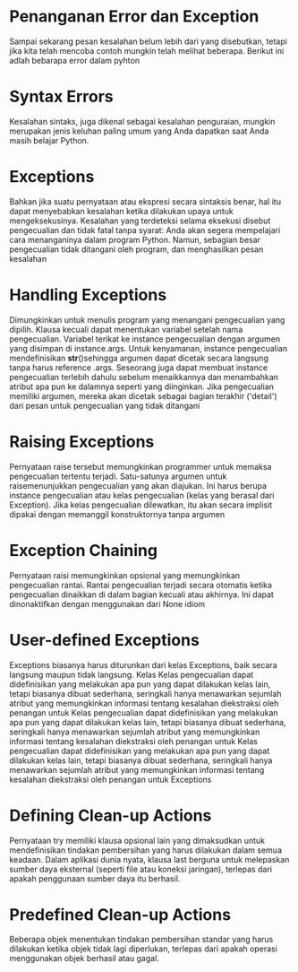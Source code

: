# Penanganan Error dan Exception

Sampai sekarang pesan kesalahan belum lebih dari yang disebutkan, tetapi jika kita telah mencoba contoh mungkin telah melihat beberapa. Berikut ini adlah bebarapa error dalam pyhton

# Syntax Errors

Kesalahan sintaks, juga dikenal sebagai kesalahan penguraian, mungkin merupakan jenis keluhan paling umum yang Anda dapatkan saat Anda masih belajar Python.

# Exceptions

Bahkan jika suatu pernyataan atau ekspresi secara sintaksis benar, hal itu dapat menyebabkan kesalahan ketika dilakukan upaya untuk mengeksekusinya. Kesalahan yang terdeteksi selama eksekusi disebut pengecualian dan tidak fatal tanpa syarat: Anda akan segera mempelajari cara menanganinya dalam program Python. Namun, sebagian besar pengecualian tidak ditangani oleh program, dan menghasilkan pesan kesalahan

# Handling Exceptions

Dimungkinkan untuk menulis program yang menangani pengecualian yang dipilih. Klausa kecuali dapat menentukan variabel setelah nama pengecualian. Variabel terikat ke instance pengecualian dengan argumen yang disimpan di instance.args. Untuk kenyamanan, instance pengecualian mendefinisikan __str__()sehingga argumen dapat dicetak secara langsung tanpa harus reference .args. Seseorang juga dapat membuat instance pengecualian terlebih dahulu sebelum menaikkannya dan menambahkan atribut apa pun ke dalamnya seperti yang diinginkan. Jika pengecualian memiliki argumen, mereka akan dicetak sebagai bagian terakhir ('detail') dari pesan untuk pengecualian yang tidak ditangani

# Raising Exceptions

Pernyataan raise tersebut memungkinkan programmer untuk memaksa pengecualian tertentu terjadi. Satu-satunya argumen untuk raisemenunjukkan pengecualian yang akan diajukan. Ini harus berupa instance pengecualian atau kelas pengecualian (kelas yang berasal dari Exception). Jika kelas pengecualian dilewatkan, itu akan secara implisit dipakai dengan memanggil konstruktornya tanpa argumen

# Exception Chaining

Pernyataan raisi memungkinkan opsional yang memungkinkan pengecualian rantai. Rantai pengecualian terjadi secara otomatis ketika pengecualian dinaikkan di dalam bagian kecuali atau akhirnya. Ini dapat dinonaktifkan dengan menggunakan dari None idiom

# User-defined Exceptions

Exceptions biasanya harus diturunkan dari kelas Exceptions, baik secara langsung maupun tidak langsung. Kelas Kelas pengecualian dapat didefinisikan yang melakukan apa pun yang dapat dilakukan kelas lain, tetapi biasanya dibuat sederhana, seringkali hanya menawarkan sejumlah atribut yang memungkinkan informasi tentang kesalahan diekstraksi oleh penangan untuk Kelas pengecualian dapat didefinisikan yang melakukan apa pun yang dapat dilakukan kelas lain, tetapi biasanya dibuat sederhana, seringkali hanya menawarkan sejumlah atribut yang memungkinkan informasi tentang kesalahan diekstraksi oleh penangan untuk Kelas pengecualian dapat didefinisikan yang melakukan apa pun yang dapat dilakukan kelas lain, tetapi biasanya dibuat sederhana, seringkali hanya menawarkan sejumlah atribut yang memungkinkan informasi tentang kesalahan diekstraksi oleh penangan untuk Exceptions

# Defining Clean-up Actions

Pernyataan try memiliki klausa opsional lain yang dimaksudkan untuk mendefinisikan tindakan pembersihan yang harus dilakukan dalam semua keadaan. Dalam aplikasi dunia nyata, klausa last berguna untuk melepaskan sumber daya eksternal (seperti file atau koneksi jaringan), terlepas dari apakah penggunaan sumber daya itu berhasil.

# Predefined Clean-up Actions

Beberapa objek menentukan tindakan pembersihan standar yang harus dilakukan ketika objek tidak lagi diperlukan, terlepas dari apakah operasi menggunakan objek berhasil atau gagal.